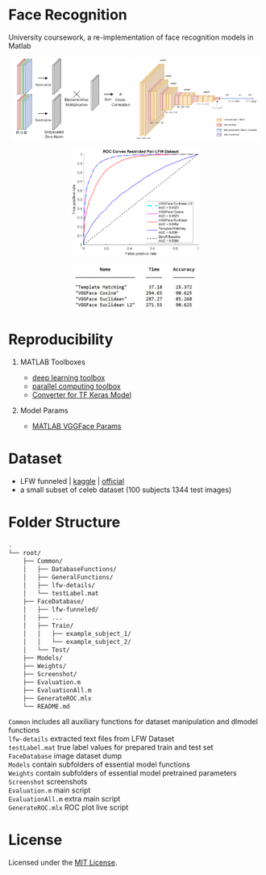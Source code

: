 # Face Recognition
University coursework, a re-implementation of face recognition models in Matlab

<p align="center" float="left">
    <img src="Screenshot/template_matching.png" width="48%"/>
    <img src="Screenshot/vgg16_xml.png" width="49%"/>
</p>
<p align="center" float="left">
    <img src="Screenshot/roc.png" width="50%"/>    
</p>
<p align="center" float="left">
    <img src="Screenshot/accuracy.jpg" width="50%"/>    
</p>

# Reproducibility
1. MATLAB Toolboxes
    - [deep learning toolbox](https://uk.mathworks.com/products/deep-learning.html)
    - [parallel computing toolbox](https://uk.mathworks.com/products/parallel-computing.html)
    - [Converter for TF Keras Model](https://uk.mathworks.com/matlabcentral/fileexchange/64649-deep-learning-toolbox-converter-for-tensorflow-models)

2. Model Params
    - [MATLAB VGGFace Params](https://github.com/teoshibin/COMP3007_CV_Face_Recognition/releases/latest)

# Dataset
- LFW funneled | [kaggle](https://www.kaggle.com/datasets/atulanandjha/lfwpeople) | [official](http://vis-www.cs.umass.edu/lfw/)
- a small subset of celeb dataset (100 subjects 1344 test images)

# Folder Structure
```
.
└── root/
    ├── Common/
    │   ├── DatabaseFunctions/
    │   ├── GeneralFunctions/
    │   ├── lfw-details/
    │   └── testLabel.mat
    ├── FaceDatabase/
    │   ├── lfw-funneled/
    │   ├── ...
    │   ├── Train/
    │   │   ├── example_subject_1/
    │   │   └── example_subject_2/
    │   └── Test/
    ├── Models/
    ├── Weights/
    ├── Screenshot/
    ├── Evaluation.m
    ├── EvaluationAll.m
    ├── GenerateROC.mlx
    └── README.md
```
`Common` includes all auxiliary functions for dataset manipulation and dlmodel functions   
`lfw-details` extracted text files from LFW Dataset   
`testLabel.mat` true label values for prepared train and test set   
`FaceDatabase` image dataset dump   
`Models` contain subfolders of essential model functions   
`Weights` contain subfolders of essential model pretrained parameters   
`Screenshot` screenshots   
`Evaluation.m` main script   
`EvaluationAll.m` extra main script   
`GenerateROC.mlx` ROC plot live script   

# License
Licensed under the [MIT License](./LICENSE.md).
